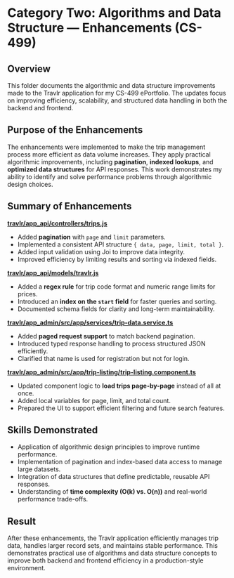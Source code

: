 # Category Two: Algorithms and Data Structure — Enhancements (CS-499) 

## Overview 
This folder documents the algorithmic and data structure improvements made to the Travlr application for my CS-499 ePortfolio. The updates focus on improving efficiency, scalability, and structured data handling in both the backend and frontend. 

## Purpose of the Enhancements 
The enhancements were implemented to make the trip management process more efficient as data volume increases. They apply practical algorithmic improvements, including **pagination**, **indexed lookups**, and **optimized data structures** for API responses. This work demonstrates my ability to identify and solve performance problems through algorithmic design choices.

## Summary of Enhancements 

[**travlr/app_api/controllers/trips.js**](./trips.js)
- Added **pagination** with `page` and `limit` parameters.
- Implemented a consistent API structure `{ data, page, limit, total }`.
- Added input validation using Joi to improve data integrity.
- Improved efficiency by limiting results and sorting via indexed fields.

[**travlr/app_api/models/travlr.js**](./travlr.js)
- Added a **regex rule** for trip code format and numeric range limits for prices.
- Introduced an **index on the `start` field** for faster queries and sorting.
- Documented schema fields for clarity and long-term maintainability.

[**travlr/app_admin/src/app/services/trip-data.service.ts**](./trip-data.service.ts)
- Added **paged request support** to match backend pagination.
- Introduced typed response handling to process structured JSON efficiently.
- Clarified that name is used for registration but not for login.

[**travlr/app_admin/src/app/trip-listing/trip-listing.component.ts**](./trip-listing.component.ts)
- Updated component logic to **load trips page-by-page** instead of all at once.
- Added local variables for page, limit, and total count.
- Prepared the UI to support efficient filtering and future search features.

## Skills Demonstrated 
- Application of algorithmic design principles to improve runtime performance.
- Implementation of pagination and index-based data access to manage large datasets.
- Integration of data structures that define predictable, reusable API responses.
- Understanding of **time complexity (O(k) vs. O(n))** and real-world performance trade-offs.

## Result 
After these enhancements, the Travlr application efficiently manages trip data, handles larger record sets, and maintains stable performance. This demonstrates practical use of algorithms and data structure concepts to improve both backend and frontend efficiency in a production-style environment.
